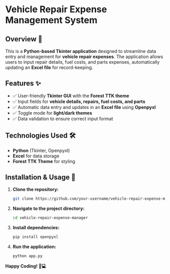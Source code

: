 # Vehicle Repair Expense Management System

## Overview 📌

This is a **Python-based Tkinter application** designed to streamline data entry and management for **vehicle repair expenses**. The application allows users to input repair details, fuel costs, and parts expenses, automatically updating an **Excel file** for record-keeping.

## Features ✨

- ✅ User-friendly **Tkinter GUI** with the **Forest TTK theme**
- ✅ Input fields for **vehicle details, repairs, fuel costs, and parts**
- ✅ Automatic data entry and updates in an **Excel file** using **Openpyxl**
- ✅ Toggle mode for **light/dark themes**
- ✅ Data validation to ensure correct input format

## Technologies Used 🛠️

- **Python** (Tkinter, Openpyxl)
- **Excel** for data storage
- **Forest TTK Theme** for styling

## Installation & Usage 🚀

1. **Clone the repository:**
   ```bash
   git clone https://github.com/your-username/vehicle-repair-expense-manager.git
   ```
2. **Navigate to the project directory:**
   ```bash
   cd vehicle-repair-expense-manager
   ```
3. **Install dependencies:**
   ```bash
   pip install openpyxl
   ```
4. **Run the application:**
   ```bash
   python app.py
   ```


**Happy Coding! 🚗💻**
